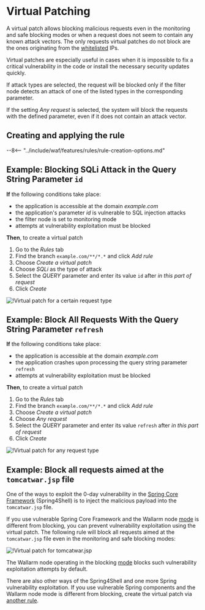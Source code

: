 [img-vpatch-example1]:      ../../images/user-guides/rules/vpatch-rule-1.png
[img-vpatch-example2]:      ../../images/user-guides/rules/vpatch-rule-2.png

# Virtual Patching

A virtual patch allows blocking malicious requests even in the monitoring and safe blocking modes or when a request does not seem to contain any known attack vectors. The only requests virtual patches do not block are the ones originating from the [whitelisted](../ip-lists/whitelist.md) IPs.

Virtual patches are especially useful in cases when it is impossible to fix a critical vulnerability in the code or install the necessary security updates quickly.

If attack types are selected, the request will be blocked only if the filter node detects an attack of one of the listed types in the corresponding parameter.

If the setting *Any request* is selected, the system will block the requests with the defined parameter, even if it does not contain an attack vector.

## Creating and applying the rule

--8<-- "../include/waf/features/rules/rule-creation-options.md"

## Example: Blocking SQLi Attack in the Query String Parameter `id`

**If** the following conditions take place:

* the application is accessible at the domain *example.com*
* the application's parameter *id* is vulnerable to SQL injection attacks
* the filter node is set to monitoring mode
* attempts at vulnerability exploitation must be blocked

**Then**, to create a virtual patch

1. Go to the *Rules* tab
1. Find the branch `example.com/**/*.*` and click *Add rule*
1. Choose *Create a virtual patch*
1. Choose *SQLi* as the type of attack
1. Select the *QUERY* parameter and enter its value `id` after *in this part of request*
1. Click *Create*

![!Virtual patch for a certain request type][img-vpatch-example1]


## Example: Block All Requests With the Query String Parameter `refresh`

**If** the following conditions take place:

* the application is accessible at the domain *example.com*
* the application crashes upon processing the query string parameter `refresh`
* attempts at vulnerability exploitation must be blocked

**Then**, to create a virtual patch

1. Go to the *Rules* tab
1. Find the branch `example.com/**/*.*` and click *Add rule*
1. Choose *Create a virtual patch*
1. Choose *Any request*
1. Select the *QUERY* parameter and enter its value `refresh` after *in this part of request*
1. Click *Create*

![!Virtual patch for any request type][img-vpatch-example2]

## Example: Block all requests aimed at the `tomcatwar.jsp` file

One of the ways to exploit the 0-day vulnerability in the [Spring Core Framework](https://docs.spring.io/spring-framework/docs/3.2.x/spring-framework-reference/html/overview.html) (Spring4Shell) is to inject the malicious payload into the `tomcatwar.jsp` file.

If you use vulnerable Spring Core Framework and the Wallarm node [mode](../../admin-en/configure-wallarm-mode.md#available-filtration-modes) is different from blocking, you can prevent vulnerability exploitation using the virtual patch. The following rule will block all requests aimed at the `tomcatwar.jsp` file even in the monitoring and safe blocking modes:

![!Virtual patch for tomcatwar.jsp](../../images/user-guides/rules/vpatch-rule-tomcatwar.png)

The Wallarm node operating in the blocking [mode](../../admin-en/configure-wallarm-mode.md#available-filtration-modes) blocks such vulnerability exploitation attempts by default.

There are also other ways of the Spring4Shell and one more Spring vulnerability exploitation. If you use vulnerable Spring components and the Wallarm node mode is different from blocking, create the virtual patch via [another rule](regex-rule.md#example-block-all-requests-with-the-classmoduleclassloader-post-parameters).
